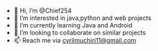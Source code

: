 - 👋 Hi, I’m @Chief254
- 👀 I’m interested in java,python and web projects
- 🌱 I’m currently learning Java and Android
- 💞️ I’m looking to collaborate on similar projects
- 📫 Reach me via cyrilmuchiri11@gmail.com

<!---
Chief254/Chief254 is a ✨ special ✨ repository because its `README.md` (this file) appears on your GitHub profile.
You can click the Preview link to take a look at your changes.
--->
